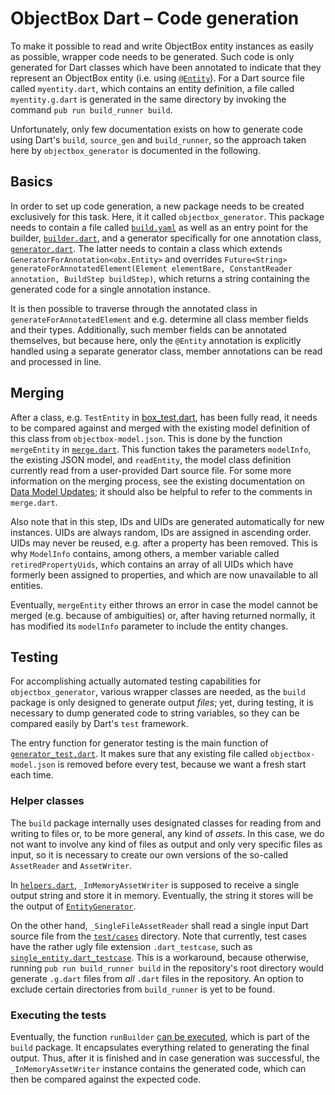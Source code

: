 # ObjectBox Dart – Code generation

To make it possible to read and write ObjectBox entity instances as easily as possible, wrapper code needs to be generated. Such code is only generated for Dart classes which have been annotated to indicate that they represent an ObjectBox entity (i.e. using [`@Entity`](/lib/src/annotations.dart#L1)). For a Dart source file called `myentity.dart`, which contains an entity definition, a file called `myentity.g.dart` is generated in the same directory by invoking the command `pub run build_runner build`.

Unfortunately, only few documentation exists on how to generate code using Dart's `build`, `source_gen` and `build_runner`, so the approach taken here by `objectbox_generator` is documented in the following.

## Basics

In order to set up code generation, a new package needs to be created exclusively for this task. Here, it it called `objectbox_generator`. This package needs to contain a file called [`build.yaml`](/generator/build.yaml) as well as an entry point for the builder, [`builder.dart`](/generator/lib/builder.dart), and a generator specifically for one annotation class, [`generator.dart`](/generator/lib/src/generator.dart). The latter needs to contain a class which extends `GeneratorForAnnotation<obx.Entity>` and overrides `Future<String> generateForAnnotatedElement(Element elementBare, ConstantReader annotation, BuildStep buildStep)`, which returns a string containing the generated code for a single annotation instance.

It is then possible to traverse through the annotated class in `generateForAnnotatedElement` and e.g. determine all class member fields and their types. Additionally, such member fields can be annotated themselves, but because here, only the `@Entity` annotation is explicitly handled using a separate generator class, member annotations can be read and processed in line.

## Merging

After a class, e.g. `TestEntity` in [box_test.dart](/test/box_test.dart#L6), has been fully read, it needs to be compared against and merged with the existing model definition of this class from `objectbox-model.json`. This is done by the function `mergeEntity` in [`merge.dart`](/generator/lib/src/merge.dart). This function takes the parameters `modelInfo`, the existing JSON model, and `readEntity`, the model class definition currently read from a user-provided Dart source file. For some more information on the merging process, see the existing documentation on [Data Model Updates](https://docs.objectbox.io/advanced/data-model-updates); it should also be helpful to refer to the comments in `merge.dart`.

Also note that in this step, IDs and UIDs are generated automatically for new instances. UIDs are always random, IDs are assigned in ascending order. UIDs may never be reused, e.g. after a property has been removed. This is why `ModelInfo` contains, among others, a member variable called `retiredPropertyUids`, which contains an array of all UIDs which have formerly been assigned to properties, and which are now unavailable to all entities.

Eventually, `mergeEntity` either throws an error in case the model cannot be merged (e.g. because of ambiguities) or, after having returned normally, it has modified its `modelInfo` parameter to include the entity changes.

## Testing

For accomplishing actually automated testing capabilities for `objectbox_generator`, various wrapper classes are needed, as the `build` package is only designed to generate output _files_; yet, during testing, it is necessary to dump generated code to string variables, so they can be compared easily by Dart's `test` framework.

The entry function for generator testing is the main function of [`generator_test.dart`](/generator/test/generator_test.dart). It makes sure that any existing file called `objectbox-model.json` is removed before every test, because we want a fresh start each time.

### Helper classes

The `build` package internally uses designated classes for reading from and writing to files or, to be more general, any kind of _assets_. In this case, we do not want to involve any kind of files as output and only very specific files as input, so it is necessary to create our own versions of the so-called `AssetReader` and `AssetWriter`.

In [`helpers.dart`](/generator/test/helpers.dart), `_InMemoryAssetWriter` is supposed to receive a single output string and store it in memory. Eventually, the string it stores will be the output of [`EntityGenerator`](/generator/lib/src/generator.dart#L15).

On the other hand, `_SingleFileAssetReader` shall read a single input Dart source file from the [`test/cases`](/generator/test/cases) directory. Note that currently, test cases have the rather ugly file extension `.dart_testcase`, such as [`single_entity.dart_testcase`](/generator/test/cases/single_entity/single_entity.dart_testcase). This is a workaround, because otherwise, running `pub run build_runner build` in the repository's root directory would generate `.g.dart` files from _all_ `.dart` files in the repository. An option to exclude certain directories from `build_runner` is yet to be found.

### Executing the tests

Eventually, the function `runBuilder` [can be executed](/generator/test/helpers.dart#L62), which is part of the `build` package. It encapsulates everything related to generating the final output. Thus, after it is finished and in case generation was successful, the `_InMemoryAssetWriter` instance contains the generated code, which can then be compared against the expected code.
